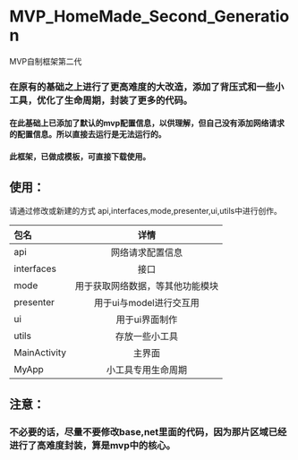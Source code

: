 # MVP_HomeMade_Second_Generation
MVP自制框架第二代

### 在原有的基础之上进行了更高难度的大改造，添加了背压式和一些小工具，优化了生命周期，封装了更多的代码。
#### 在此基础上已添加了默认的mvp配置信息，以供理解，但自己没有添加网络请求的配置信息。所以直接去运行是无法运行的。

#### 此框架，已做成模板，可直接下载使用。

## 使用：
请通过修改或新建的方式
api,interfaces,mode,presenter,ui,utils中进行创作。


| 包名      | 详情 | 
| :---        |    :----:   |    
| api      | 网络请求配置信息       | 
| interfaces   | 接口        | 
| mode   | 用于获取网络数据，等其他功能模块        | 
| presenter   | 用于ui与model进行交互用        | 
| ui   | 用于ui界面制作        | 
| utils   | 存放一些小工具        | 
| MainActivity   | 主界面        | 
| MyApp   | 小工具专用生命周期        | 




## 注意：
### 不必要的话，尽量不要修改base,net里面的代码，因为那片区域已经进行了高难度封装，算是mvp中的核心。
